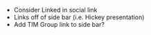 - Consider Linked in social link
- Links off of side bar (i.e. Hickey presentation)
- Add TIM Group link to side bar?
